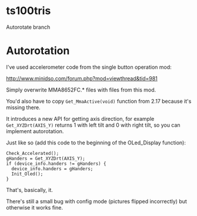 ts100tris
=========

Autorotate branch

Autorotation
=============

I've used accelerometer code from the single button operation mod:

http://www.minidso.com/forum.php?mod=viewthread&tid=981

Simply overwrite MMA8652FC.* files with files from this mod.

You'd also have to copy `Get_MmaActive(void)` function from 2.17 because it's missing there.

It introduces a new API for getting axis direction, for example `Get_XYZDrt(AXIS_Y)` returns 1 with left tilt and 0 with right tilt, so you can implement autorotation.

Just like so (add this code to the beginning of the OLed_Display function):

```
Check_Accelerated();
gHanders = Get_XYZDrt(AXIS_Y);
if (device_info.handers != gHanders) {
  device_info.handers = gHanders;
  Init_Oled();
}
```

That's, basically, it.

There's still a small bug with config mode (pictures flipped incorrectly) but otherwise it works fine.


